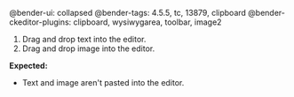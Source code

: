 @bender-ui: collapsed
@bender-tags: 4.5.5, tc, 13879, clipboard
@bender-ckeditor-plugins: clipboard, wysiwygarea, toolbar, image2

1. Drag and drop text into the editor.
2. Drag and drop image into the editor.

**Expected:**
* Text and image aren't pasted into the editor.

